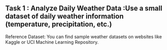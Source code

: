 ## Task 1 : Analyze Daily Weather Data :Use a small dataset of daily weather information (temperature, precipitation, etc.)
Reference Dataset: You can find sample weather datasets on websites like Kaggle or UCI Machine Learning Repository.
